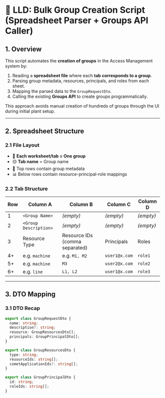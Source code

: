 # 📄 LLD: Bulk Group Creation Script (Spreadsheet Parser + Groups API Caller)

## 1. Overview

This script automates the **creation of groups** in the Access Management system by:
1. Reading a **spreadsheet file** where each **tab corresponds to a group**.
2. Parsing group metadata, resources, principals, and roles from each sheet.
3. Mapping the parsed data to the `GroupRequestDto`.
4. Calling the existing **Groups API** to create groups programmatically.

This approach avoids manual creation of hundreds of groups through the UI during initial plant setup.

---

## 2. Spreadsheet Structure

### 2.1 File Layout

- 📄 **Each worksheet/tab = One group**
- 🟡 **Tab name** = Group name
- 📝 Top rows contain group metadata
- 📊 Below rows contain resource-principal-role mappings

### 2.2 Tab Structure

| Row | Column A              | Column B                         | Column C          | Column D       |
|-----|-------------------------|-----------------------------------|-------------------|----------------|
| 1   | `<Group Name>`        | *(empty)*                       | *(empty)*        | *(empty)*    |
| 2   | `<Group Description>` | *(empty)*                       | *(empty)*        | *(empty)*    |
| 3   | Resource Type         | Resource IDs (comma separated) | Principals       | Roles        |
| 4+  | e.g. `machine`       | e.g. `M1, M2`                  | `user1@x.com`   | `role1`     |
| 5+  | e.g. `machine`       | `M3`                           | `user2@x.com`   | `role2`     |
| 6+  | e.g. `line`          | `L1, L2`                       | `user1@x.com`   | `role3`     |

---

## 3. DTO Mapping

### 3.1 DTO Recap

```ts
export class GroupRequestDto {
  name: string;
  description?: string;
  resource: GroupResourcesDto[];
  principals: GroupPrincipalDto[];
}

export class GroupResourcesDto {
  type: string;
  resourceIds: string[];
  cometApplicationIds?: string[];
}

export class GroupPrincipalDto {
  id: string;
  roleIds: string[];
}

